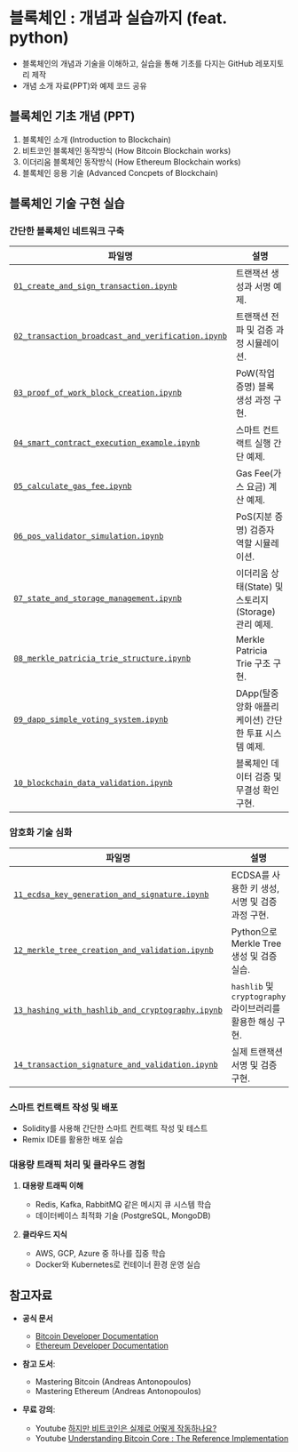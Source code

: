 # 블록체인 : 개념과 실습까지 (feat. python)

- 블록체인의 개념과 기술을 이해하고, 실습을 통해 기초를 다지는 GitHub 레포지토리 제작
- 개념 소개 자료(PPT)와 예제 코드 공유

## 블록체인 기초 개념 (PPT)
1. 블록체인 소개 (Introduction to Blockchain)
1. 비트코인 블록체인 동작방식 (How Bitcoin Blockchain works)
1. 이더리움 블록체인 동작방식 (How Ethereum Blockchain works)
1. 블록체인 응용 기술 (Advanced Concpets of Blockchain)

## 블록체인 기술 구현 실습
### 간단한 블록체인 네트워크 구축
   | **파일명**                                    | **설명**                                              |
   |----------------------------------------------|-------------------------------------------------------|
   | <a href="examples/01_create_and_sign_transaction.ipynb" target="_blank">`01_create_and_sign_transaction.ipynb`</a>           | 트랜잭션 생성과 서명 예제.                             |
   | <a href="" target="_blank">`02_transaction_broadcast_and_verification.ipynb`</a>| 트랜잭션 전파 및 검증 과정 시뮬레이션.                 |
   | <a href="" target="_blank">`03_proof_of_work_block_creation.ipynb`</a>          | PoW(작업 증명) 블록 생성 과정 구현.                   |
   | <a href="" target="_blank">`04_smart_contract_execution_example.ipynb`</a>      | 스마트 컨트랙트 실행 간단 예제.                        |
   | <a href="" target="_blank">`05_calculate_gas_fee.ipynb`</a>                     | Gas Fee(가스 요금) 계산 예제.                         |
   | <a href="" target="_blank">`06_pos_validator_simulation.ipynb`</a>              | PoS(지분 증명) 검증자 역할 시뮬레이션.                 |
   | <a href="" target="_blank">`07_state_and_storage_management.ipynb`</a>          | 이더리움 상태(State) 및 스토리지(Storage) 관리 예제.   |
   | <a href="" target="_blank">`08_merkle_patricia_trie_structure.ipynb`</a>        | Merkle Patricia Trie 구조 구현.                       |
   | <a href="" target="_blank">`09_dapp_simple_voting_system.ipynb`</a>             | DApp(탈중앙화 애플리케이션) 간단한 투표 시스템 예제.   |
   | <a href="" target="_blank">`10_blockchain_data_validation.ipynb`</a>            | 블록체인 데이터 검증 및 무결성 확인 구현.              |

### 암호화 기술 심화
   | **파일명**                                      | **설명**                                                  |
   |-------------------------------------------------|----------------------------------------------------------|
   | <a href="" target="_blank">`11_ecdsa_key_generation_and_signature.ipynb`</a>      | ECDSA를 사용한 키 생성, 서명 및 검증 과정 구현.             |
   | <a href="" target="_blank">`12_merkle_tree_creation_and_validation.ipynb`</a>     | Python으로 Merkle Tree 생성 및 검증 실습.                  |
   | <a href="" target="_blank">`13_hashing_with_hashlib_and_cryptography.ipynb`</a>   | `hashlib` 및 `cryptography` 라이브러리를 활용한 해싱 구현.  |
   | <a href="" target="_blank">`14_transaction_signature_and_validation.ipynb`</a>    | 실제 트랜잭션 서명 및 검증 구현.                           |

### 스마트 컨트랙트 작성 및 배포
   - Solidity를 사용해 간단한 스마트 컨트랙트 작성 및 테스트
   - Remix IDE를 활용한 배포 실습

### 대용량 트래픽 처리 및 클라우드 경험

1. **대용량 트래픽 이해**
   - Redis, Kafka, RabbitMQ 같은 메시지 큐 시스템 학습
   - 데이터베이스 최적화 기술 (PostgreSQL, MongoDB)

1. **클라우드 지식**
   - AWS, GCP, Azure 중 하나를 집중 학습
   - Docker와 Kubernetes로 컨테이너 환경 운영 실습


## 참고자료
- **공식 문서**
   - <a href="https://developer.bitcoin.org/" target="_blank">Bitcoin Developer Documentation</a>
   - <a href="https://ethereum.org/en/developers/docs/" target="_blank">Ethereum Developer Documentation</a>

- **참고 도서**:
   - Mastering Bitcoin (Andreas Antonopoulos)
   - Mastering Ethereum (Andreas Antonopoulos)
- **무료 강의**:
   - Youtube <a href="https://www.youtube.com/watch?v=bBC-nXj3Ng4&list=LL&index=10" target="_blank">하지만 비트코인은 실제로 어떻게 작동하나요?</a>
   - Youtube <a href="https://www.youtube.com/watch?v=wLYdcH37phE" target="_blank">Understanding Bitcoin Core : The Reference Implementation</a>